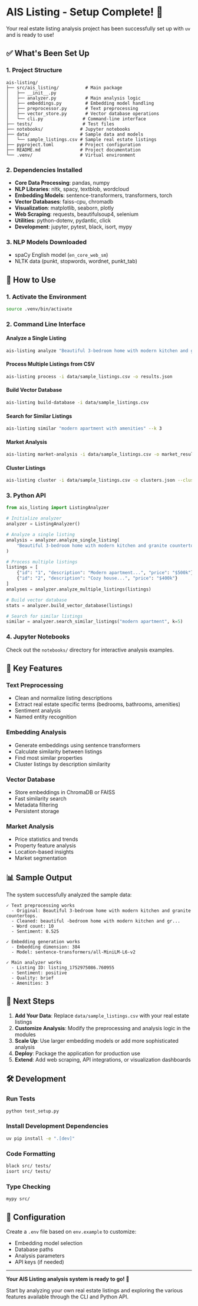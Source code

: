 # AIS Listing - Setup Complete! 🎉

Your real estate listing analysis project has been successfully set up with `uv` and is ready to use!

## ✅ What's Been Set Up

### 1. **Project Structure**
```
ais-listing/
├── src/ais_listing/          # Main package
│   ├── __init__.py
│   ├── analyzer.py           # Main analysis logic
│   ├── embeddings.py         # Embedding model handling
│   ├── preprocessor.py       # Text preprocessing
│   ├── vector_store.py       # Vector database operations
│   └── cli.py               # Command-line interface
├── tests/                   # Test files
├── notebooks/              # Jupyter notebooks
├── data/                   # Sample data and models
│   └── sample_listings.csv # Sample real estate listings
├── pyproject.toml          # Project configuration
├── README.md               # Project documentation
└── .venv/                  # Virtual environment
```

### 2. **Dependencies Installed**
- **Core Data Processing**: pandas, numpy
- **NLP Libraries**: nltk, spacy, textblob, wordcloud
- **Embedding Models**: sentence-transformers, transformers, torch
- **Vector Databases**: faiss-cpu, chromadb
- **Visualization**: matplotlib, seaborn, plotly
- **Web Scraping**: requests, beautifulsoup4, selenium
- **Utilities**: python-dotenv, pydantic, click
- **Development**: jupyter, pytest, black, isort, mypy

### 3. **NLP Models Downloaded**
- spaCy English model (`en_core_web_sm`)
- NLTK data (punkt, stopwords, wordnet, punkt_tab)

## 🚀 How to Use

### 1. **Activate the Environment**
```bash
source .venv/bin/activate
```

### 2. **Command Line Interface**

#### Analyze a Single Listing
```bash
ais-listing analyze "Beautiful 3-bedroom home with modern kitchen and granite countertops"
```

#### Process Multiple Listings from CSV
```bash
ais-listing process -i data/sample_listings.csv -o results.json
```

#### Build Vector Database
```bash
ais-listing build-database -i data/sample_listings.csv
```

#### Search for Similar Listings
```bash
ais-listing similar "modern apartment with amenities" --k 3
```

#### Market Analysis
```bash
ais-listing market-analysis -i data/sample_listings.csv -o market_results.json
```

#### Cluster Listings
```bash
ais-listing cluster -i data/sample_listings.csv -o clusters.json --clusters 3
```

### 3. **Python API**

```python
from ais_listing import ListingAnalyzer

# Initialize analyzer
analyzer = ListingAnalyzer()

# Analyze a single listing
analysis = analyzer.analyze_single_listing(
    "Beautiful 3-bedroom home with modern kitchen and granite countertops"
)

# Process multiple listings
listings = [
    {"id": "1", "description": "Modern apartment...", "price": "$500k"},
    {"id": "2", "description": "Cozy house...", "price": "$400k"}
]
analyses = analyzer.analyze_multiple_listings(listings)

# Build vector database
stats = analyzer.build_vector_database(listings)

# Search for similar listings
similar = analyzer.search_similar_listings("modern apartment", k=5)
```

### 4. **Jupyter Notebooks**
Check out the `notebooks/` directory for interactive analysis examples.

## 🔧 Key Features

### **Text Preprocessing**
- Clean and normalize listing descriptions
- Extract real estate specific terms (bedrooms, bathrooms, amenities)
- Sentiment analysis
- Named entity recognition

### **Embedding Analysis**
- Generate embeddings using sentence transformers
- Calculate similarity between listings
- Find most similar properties
- Cluster listings by description similarity

### **Vector Database**
- Store embeddings in ChromaDB or FAISS
- Fast similarity search
- Metadata filtering
- Persistent storage

### **Market Analysis**
- Price statistics and trends
- Property feature analysis
- Location-based insights
- Market segmentation

## 📊 Sample Output

The system successfully analyzed the sample data:

```
✓ Text preprocessing works
  - Original: Beautiful 3-bedroom home with modern kitchen and granite countertops.
  - Cleaned: beautiful -bedroom home with modern kitchen and gr...
  - Word count: 10
  - Sentiment: 0.525

✓ Embedding generation works
  - Embedding dimension: 384
  - Model: sentence-transformers/all-MiniLM-L6-v2

✓ Main analyzer works
  - Listing ID: listing_1752975086.760955
  - Sentiment: positive
  - Quality: brief
  - Amenities: 3
```

## 🎯 Next Steps

1. **Add Your Data**: Replace `data/sample_listings.csv` with your real estate listings
2. **Customize Analysis**: Modify the preprocessing and analysis logic in the modules
3. **Scale Up**: Use larger embedding models or add more sophisticated analysis
4. **Deploy**: Package the application for production use
5. **Extend**: Add web scraping, API integrations, or visualization dashboards

## 🛠️ Development

### Run Tests
```bash
python test_setup.py
```

### Install Development Dependencies
```bash
uv pip install -e ".[dev]"
```

### Code Formatting
```bash
black src/ tests/
isort src/ tests/
```

### Type Checking
```bash
mypy src/
```

## 📝 Configuration

Create a `.env` file based on `env.example` to customize:
- Embedding model selection
- Database paths
- Analysis parameters
- API keys (if needed)

---

**Your AIS Listing analysis system is ready to go! 🚀**

Start by analyzing your own real estate listings and exploring the various features available through the CLI and Python API. 